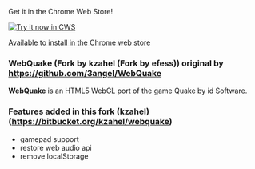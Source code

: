 Get it in the Chrome Web Store!

<a target="_blank" href="https://chrome.google.com/webstore/detail/web-quake/ibkbfanmkmadbbgggonficloplenbefh">![Try it now in CWS](https://raw.github.com/GoogleChrome/chrome-app-samples/master/tryitnowbutton.png "Install Web Quake")</a>

[Available to install in the Chrome web store](https://chrome.google.com/webstore/detail/web-quake/ibkbfanmkmadbbgggonficloplenbefh)


### WebQuake (Fork by kzahel (Fork by efess)) original by https://github.com/3angel/WebQuake

**WebQuake** is an HTML5 WebGL port of the game Quake by id Software.

### Features added in this fork (kzahel) (https://bitbucket.org/kzahel/webquake)
* gamepad support
* restore web audio api
* remove localStorage
